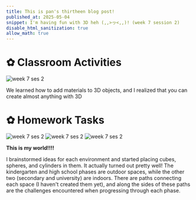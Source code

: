 ```yaml
---
title: This is pan's thirtheen blog post!
published_at: 2025-05-04
snippet: I'm having fun with 3D heh (,,>ヮ<,,)! (week 7 session 2)
disable_html_sanitization: true
allow_math: true
---
```


# ✿ Classroom Activities
![week 7 ses 2](classroomactivities/week7/w7s2.png)

We learned how to add materials to 3D objects, and I realized that you can create almost anything with 3D

# ✿ Homework Tasks
![week 7 ses 2](homeworktasks/week7/w7s2.png)
![week 7 ses 2](homeworktasks/week7/w7s2-1.png)
![week 7 ses 2](homeworktasks/week7/w7s2-2.png)

**This is my world!!!!**

I brainstormed ideas for each environment and started placing cubes, spheres, and cylinders in them. It actually turned out pretty well! The kindergarten and high school phases are outdoor spaces, while the other two (secondary and university) are indoors. There are paths connecting each space (I haven't created them yet), and along the sides of these paths are the challenges encountered when progressing through each phase.